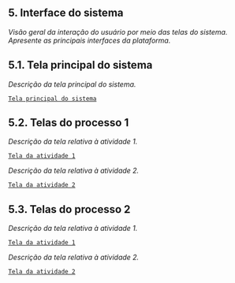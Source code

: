 
## 5. Interface do sistema

_Visão geral da interação do usuário por meio das telas do sistema. Apresente as principais interfaces da plataforma._

## 5.1. Tela principal do sistema

_Descrição da tela principal do sistema._

[`Tela principal do sistema`](images/)


## 5.2. Telas do processo 1

_Descrição da tela relativa à atividade 1._

[`Tela da atividade 1`](images/)

_Descrição da tela relativa à atividade 2._

[`Tela da atividade 2`](images/)


## 5.3. Telas do processo 2

_Descrição da tela relativa à atividade 1._

[`Tela da atividade 1`](images/)

_Descrição da tela relativa à atividade 2._

[`Tela da atividade 2`](images/)


